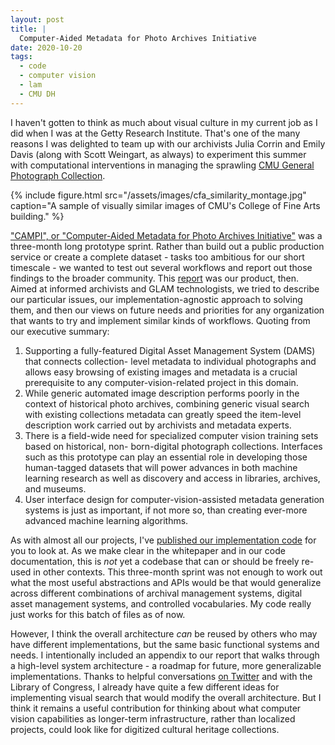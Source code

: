 ```yaml
---
layout: post
title: |
  Computer-Aided Metadata for Photo Archives Initiative
date: 2020-10-20
tags:
  - code
  - computer vision
  - lam
  - CMU DH
---
```


[wp]: https://doi.org/10.1184/R1/12791807

I haven't gotten to think as much about visual culture in my current job as I did when I was at the Getty Research Institute. That's one of the many reasons I was delighted to team up with our archivists Julia Corrin and Emily Davis (along with Scott Weingart, as always) to experiment this summer with computational interventions in managing the sprawling [CMU General Photograph Collection](https://findingaids.library.cmu.edu/repositories/2/resources/49).

{% include figure.html src="/assets/images/cfa_similarity_montage.jpg" caption="A sample of visually similar images of CMU's College of Fine Arts building." %}

["CAMPI", or "Computer-Aided Metadata for Photo Archives Initiative"][wp] was a three-month long prototype sprint. Rather than build out a public production service or create a complete dataset - tasks too ambitious for our short timescale - we wanted to test out several workflows and report out those findings to the broader community. This [report][wp] was our product, then. Aimed at informed archivists and GLAM technologists, we tried to describe our particular issues, our implementation-agnostic approach to solving them, and then our views on future needs and priorities for any organization that wants to try and implement similar kinds of workflows. Quoting from our executive summary:

1. Supporting a fully-featured Digital Asset Management System (DAMS) that connects collection- level metadata to individual photographs and allows easy browsing of existing images and metadata is a crucial prerequisite to any computer-vision-related project in this domain.
2. While generic automated image description performs poorly in the context of historical photo archives, combining generic visual search with existing collections metadata can greatly speed the item-level description work carried out by archivists and metadata experts.
3. There is a field-wide need for specialized computer vision training sets based on historical, non- born-digital photograph collections. Interfaces such as this prototype can play an essential role in developing those human-tagged datasets that will power advances in both machine learning research as well as discovery and access in libraries, archives, and museums.
4. User interface design for computer-vision-assisted metadata generation systems is just as important, if not more so, than creating ever-more advanced machine learning algorithms.

As with almost all our projects, I've [published our implementation code](https://github.com/cmu-lib/campi) for you to look at. As we make clear in the whitepaper and in our code documentation, this is _not_ yet a codebase that can or should be freely re-used in other contexts. This three-month sprint was not enough to work out what the most useful abstractions and APIs would be that would generalize across different combinations of archival management systems, digital asset management systems, and controlled vocabularies. My code really just works for this batch of files as of now.

However, I think the overall architecture _can_ be reused by others who may have different implementations, but the same basic functional systems and needs. I intentionally included an appendix to our report that walks through a high-level system architecture - a roadmap for future, more generalizable implementations.  Thanks to helpful conversations [on Twitter](https://twitter.com/matthewdlincoln/status/1293194187345625092) and with the Library of Congress, I already have quite a few different ideas for implementing visual search that would modify the overall architecture. But I think it remains a useful contribution for thinking about what computer vision capabilities as longer-term infrastructure, rather than localized projects, could look like for digitized cultural heritage collections.
